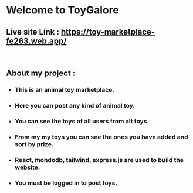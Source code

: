 
# Welcome to ToyGalore
## Live site Link : https://toy-marketplace-fe263.web.app/
<br>

## About my project : 

- ### This is an animal toy marketplace. 
- ### Here you can post any kind of animal toy.
- ### You can see the toys of all users from alt toys. 
- ### From my my toys you can see the ones you have added and sort by prize. 
- ### React, mondodb, tailwind, express.js are used to build the website. 
- ### You must be logged in to post toys. 
